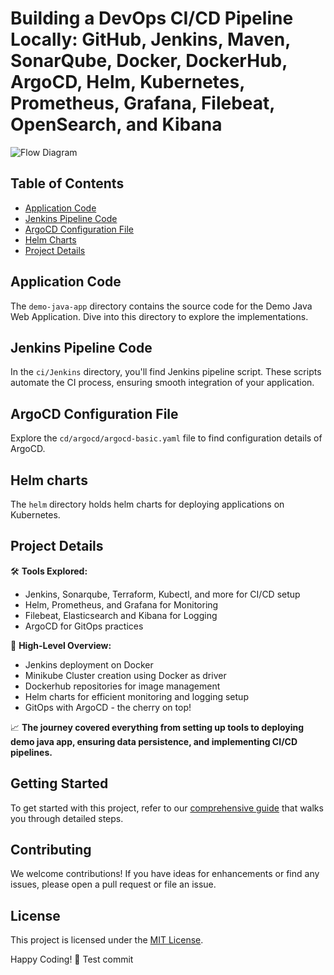 # Building a DevOps CI/CD Pipeline Locally: GitHub, Jenkins, Maven, SonarQube, Docker, DockerHub, ArgoCD, Helm, Kubernetes, Prometheus, Grafana, Filebeat, OpenSearch, and Kibana


![Flow Diagram](https://github.com/deepakkr35/devops-demo-project/blob/main/devops-demo-project.gif)

## Table of Contents
- [Application Code](#application-code)
- [Jenkins Pipeline Code](#jenkins-pipeline-code)
- [ArgoCD Configuration File](#jenkins-server-terraform)
- [Helm Charts](#helm-charts)
- [Project Details](#project-details)

## Application Code
The `demo-java-app` directory contains the source code for the Demo Java Web Application. Dive into this directory to explore the implementations.

## Jenkins Pipeline Code
In the `ci/Jenkins` directory, you'll find Jenkins pipeline script. These scripts automate the CI process, ensuring smooth integration of your application.

## ArgoCD Configuration File
Explore the `cd/argocd/argocd-basic.yaml` file to find configuration details of ArgoCD.

## Helm charts
The `helm` directory holds helm charts for deploying applications on Kubernetes.

## Project Details
🛠️ **Tools Explored:**
- Jenkins, Sonarqube, Terraform, Kubectl, and more for CI/CD setup
- Helm, Prometheus, and Grafana for Monitoring
- Filebeat, Elasticsearch and Kibana for Logging 
- ArgoCD for GitOps practices

🚢 **High-Level Overview:**
- Jenkins deployment on Docker
- Minikube Cluster creation using Docker as driver
- Dockerhub repositories for image management
- Helm charts for efficient monitoring and logging setup
- GitOps with ArgoCD - the cherry on top!

📈 **The journey covered everything from setting up tools to deploying demo java app, ensuring data persistence, and implementing CI/CD pipelines.**

## Getting Started
To get started with this project, refer to our [comprehensive guide](https://medium.com/@deepakkr35/building-a-devops-ci-cd-pipeline-locally-github-jenkins-maven-sonarqube-docker-dockerhub-ba5cf7d58074) that walks you through detailed steps.

## Contributing
We welcome contributions! If you have ideas for enhancements or find any issues, please open a pull request or file an issue.

## License
This project is licensed under the [MIT License](LICENSE).

Happy Coding! 🚀
Test commit
